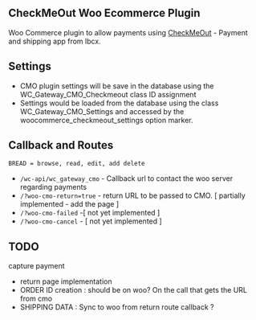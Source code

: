 CheckMeOut Woo Ecommerce Plugin
------
Woo Commerce plugin to allow payments using [CheckMeOut](http://vincit.github.io/objection.js/) - Payment and shipping app from lbcx.


Settings
------
* CMO plugin settings will be save in the database using the WC_Gateway_CMO_Checkmeout class ID assignment
* Settings would be loaded from the database using the class WC_Gateway_CMO_Settings and accessed by the woocommerce_checkmeout_settings option marker.

Callback and Routes
------

`BREAD = browse, read, edit, add delete`

* `/wc-api/wc_gateway_cmo`  - Callback url to contact the woo server regarding payments
* `/?woo-cmo-return=true` - return URL to be passed to CMO. [ partially implemented - add the page ] 
* `/?woo-cmo-failed` -[ not yet implemented ]
* `/?woo-cmo-cancel` - [ not yet implemented ]

TODO 
------

capture payment
* return page implementation
* ORDER ID creation : should be on woo? On the call that gets the URL from cmo
* SHIPPING DATA : Sync to woo from return route callback ?
